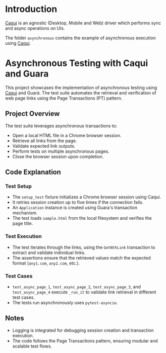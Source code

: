 # Introduction
[Caqui](https://github.com/douglasdcm/caqui) is an agnostic (Desktop, Mobile and Web) driver which performs sync and async operations on UIs.

The folder `asynchronous` contains the example of asynchronous execution using [Caqui](https://github.com/douglasdcm/caqui).

# Asynchronous Testing with Caqui and Guara

This project showcases the implementation of asynchronous testing using [Caqui](https://github.com/douglasdcm/caqui) and Guará. The test suite automates the retrieval and verification of web page links using the Page Transactions (PT) pattern.

## Project Overview

The test suite leverages asynchronous transactions to:
- Open a local HTML file in a Chrome browser session.
- Retrieve all links from the page.
- Validate expected link outputs.
- Perform tests on multiple asynchronous pages.
- Close the browser session upon completion.

## Code Explanation

### **Test Setup**

- The `setup_test` fixture initializes a Chrome browser session using Caqui.
- It retries session creation up to five times if the connection fails.
- An `Application` instance is created using Guara's transaction mechanism.
- The test loads `sample.html` from the local filesystem and verifies the page title.

### **Test Execution**

- The test iterates through the links, using the `GetNthLink` transaction to extract and validate individual links.
- The assertions ensure that the retrieved values match the expected format (`any1.com`, `any2.com`, etc.).

### **Test Cases**

- `test_async_page_1`, `test_async_page_2`, `test_async_page_3`, and `test_async_page_4` execute `_run_it` to validate link retrieval in different test cases.
- The tests run asynchronously uses `pytest-asyncio`.

## Notes

- Logging is integrated for debugging session creation and transaction execution.
- The code follows the Page Transactions pattern, ensuring modular and scalable test flows.

